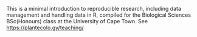 This is a minimal introduction to reproducible research, including data management and handling data in R, compiled for the Biological Sciences BSc(Honours) class at the University of Cape Town. See https://plantecolo.gy/teaching/
